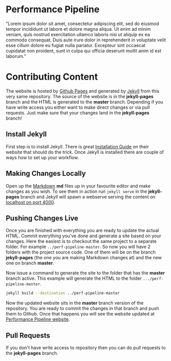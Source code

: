 # Performance Pipeline

"Lorem ipsum dolor sit amet, consectetur adipiscing elit, sed do eiusmod tempor incididunt ut labore et dolore magna aliqua. Ut enim ad minim veniam, quis nostrud exercitation ullamco laboris nisi ut aliquip ex ea commodo consequat. Duis aute irure dolor in reprehenderit in voluptate velit esse cillum dolore eu fugiat nulla pariatur. Excepteur sint occaecat cupidatat non proident, sunt in culpa qui officia deserunt mollit anim id est laborum."

# Contributing Content

The website is hosted by [Github Pages](https://pages.github.com/) and generated by [Jekyll](https://jekyllrb.com/) from this very same repository. The source of the website is in the **jekyll-pages** branch and the HTML is generated to the **master** branch. Depending if you have write access you either want to make direct changes or via pull requests. Just make sure that your changes land in the **jekyll-pages** branch!

## Install Jekyll

First step is to install Jekyll. There is great [Installation Guide](https://jekyllrb.com/docs/installation/) on their website that should do the trick. Once Jekyll is installed there are couple of ways how to set up your workflow.

## Making Changes Locally

Open up the [Markdown](https://github.com/adam-p/markdown-here/wiki/Markdown-Cheatsheet) **md** files up in your favourite editor and make changes as you wish. To see them in action run ```jekyll serve``` in the **jekyll-pages** branch and Jekyll will spawn a webserve serving the content on [localhost on port 4000](http://localhost:4000/).

## Pushing Changes Live

Once you are finished with everything you are ready to update the actual HTML. Commit everything you've done and generate a site based on your changes. Here the easiest is to checkout the same project to a separate folder. For example ```../perf-pipeline-master```. So now you will have 2 folders with the project source code. One of them will be on the branch **jekyll-pages** (the one you are making Markdown changes at) and the new one on branch **master**.

Now issue a command to generate the site to the folder that has the **master** branch active. This example will generate the HTML to the folder ```.../perf-pipeline-master```.

```bash
jekyll build --destination ../perf-pipeline-master
```

Now the updated website sits in the **master** branch version of the repository. You are ready to commit the changes in that branch and push them to Github. Once that happens you will see the website updated at [Performance Pipeline website](http://performance-pipeline.org/).

## Pull Requests

If you don't have write access to repository then you can do pull requests to the **jekyll-pages** branch.
